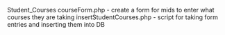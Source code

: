Student_Courses
courseForm.php - create a form for mids to enter what courses they are taking
insertStudentCourses.php - script for taking form entries and inserting them
  into DB

